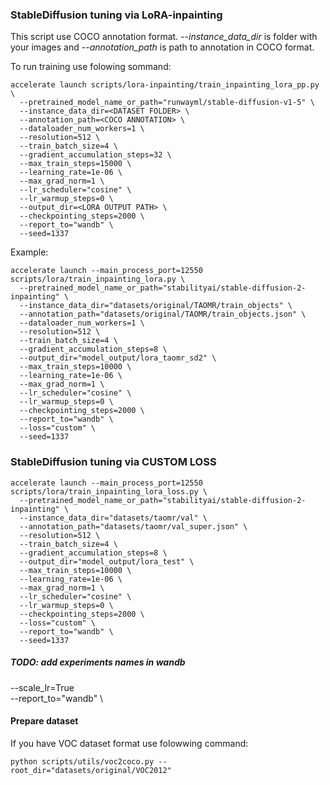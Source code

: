 <!-- ### PowerPaint tuning via LoRA-inpainting  -->
### StableDiffusion tuning via LoRA-inpainting 
This script use COCO annotation format. *--instance_data_dir* is folder with your images and *--annotation_path* is path to annotation in COCO format.

To run training use folowing sommand:
```
accelerate launch scripts/lora-inpainting/train_inpainting_lora_pp.py \
  --pretrained_model_name_or_path="runwayml/stable-diffusion-v1-5" \
  --instance_data_dir=<DATASET FOLDER> \
  --annotation_path=<COCO ANNOTATION> \
  --dataloader_num_workers=1 \
  --resolution=512 \
  --train_batch_size=4 \
  --gradient_accumulation_steps=32 \
  --max_train_steps=15000 \
  --learning_rate=1e-06 \
  --max_grad_norm=1 \
  --lr_scheduler="cosine" \
  --lr_warmup_steps=0 \
  --output_dir=<LORA OUTPUT PATH> \
  --checkpointing_steps=2000 \
  --report_to="wandb" \
  --seed=1337
```

Example:
```
accelerate launch --main_process_port=12550 scripts/lora/train_inpainting_lora.py \
  --pretrained_model_name_or_path="stabilityai/stable-diffusion-2-inpainting" \
  --instance_data_dir="datasets/original/TAOMR/train_objects" \
  --annotation_path="datasets/original/TAOMR/train_objects.json" \
  --dataloader_num_workers=1 \
  --resolution=512 \
  --train_batch_size=4 \
  --gradient_accumulation_steps=8 \
  --output_dir="model_output/lora_taomr_sd2" \
  --max_train_steps=10000 \
  --learning_rate=1e-06 \
  --max_grad_norm=1 \
  --lr_scheduler="cosine" \
  --lr_warmup_steps=0 \
  --checkpointing_steps=2000 \
  --report_to="wandb" \
  --loss="custom" \
  --seed=1337
```

### StableDiffusion tuning via CUSTOM LOSS 
```
accelerate launch --main_process_port=12550 scripts/lora/train_inpainting_lora_loss.py \
  --pretrained_model_name_or_path="stabilityai/stable-diffusion-2-inpainting" \
  --instance_data_dir="datasets/taomr/val" \
  --annotation_path="datasets/taomr/val_super.json" \
  --resolution=512 \
  --train_batch_size=4 \
  --gradient_accumulation_steps=8 \
  --output_dir="model_output/lora_test" \
  --max_train_steps=10000 \
  --learning_rate=1e-06 \
  --max_grad_norm=1 \
  --lr_scheduler="cosine" \
  --lr_warmup_steps=0 \
  --checkpointing_steps=2000 \
  --loss="custom" \
  --report_to="wandb" \
  --seed=1337
```

##### TODO: add experiments names in wandb 
  --scale_lr=True \
  --report_to="wandb" \


#### Prepare dataset
If you have VOC dataset format use folowwing command:

```
python scripts/utils/voc2coco.py --root_dir="datasets/original/VOC2012" 
```
